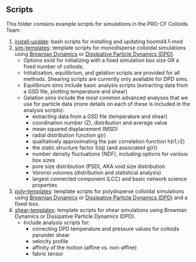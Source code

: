 ## Scripts

This folder contains example scripts for simulations in the PRO-CF Colloids Team.

1. [install-update](/scripts/install-update): bash scripts for installing and updating hoomd4.1-mod
2. [sim-templates](/scripts/sim-templates): template scripts for monodisperse colloidal simulations using [Brownian Dynamics](/scripts/sim-templates/Brownian-sims) or [Dissipative Particle Dynamics (DPD)](/scripts/sim-templates/DPD-sims). 
	* Options exist for initializing with a fixed simulation box size OR a fixed number of colloids. 
	* Initialization, equilibrium, and gelation scripts are provided for all methods. Shearing scripts are currently only available for DPD sims. 
	* Equilibrium sims include basic analysis scripts (extracting data from a GSD file, plotting temperature and shear)
	* Gelation sims include the most common advanced analyses that we use for particle data (more details on each of these is included in the analysis scripts):
		- extracting data from a GSD file (temperature and shear)
		- coordination number (Z), distribution and average value
		- mean squared displacement (MSD)
		- radial distribution function g(r)
		- qualitatively approximating the pair correlation function h(r1,r2)
		- the static structure factor S(q) (and associated g(r))
		- number density fluctuations (NDF), including options for various box sizes
		- pore size distribiution (PSD), AKA void size distribution
		- Voronoi volumes (distribution and statistical analysis)
		- largest connected component (LCC) and basic network science properties
3. [poly-templates](/scripts/poly-templates): template scripts for polydisperse colloidal simulations using [Brownian Dynamics](/scripts/poly-templates/BD-poly/fixed-box) or [Dissipative Particle Dynamics (DPD)](/scripts/poly-templates/DPD-poly/fixed-box) and a fixed-box. 
4. [shear-templates](/scripts/shear-templates): template scripts for shear simulations using Brownian Dynamics or Dissipative Particle Dynamics (DPD). 
	* Include analysis scripts for:
		- correcting DPD temperature and pressure values for colloids parunder shear
		- velocity profile
		- affinity of the motion (affine vs. non-affine)
		- fabric tensor
